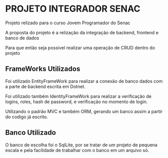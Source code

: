 <h1>PROJETO INTEGRADOR SENAC</h1>  

<p>Projeto relizado para o curso Jovem Programador do Senac</p>
<p>A proposta do projeto é a relização da integração de backend, frontend e banco de dados</p>
<p>Para que então seja possivel realizar uma operação de CRUD dentro do projeto</p>

<h2>FrameWorks Utilizados</h2>

<p>Foi utilizado EntityFrameWork para realizar a conexão de banco dados com a parte de backend escrita em Dotnet.</p>
<p>Foi utilizado também IdentityFrameWork para realizar a verificação de logins, roles, hash de password, e verificação no momento de login.</p>
<p>Utilizando o padrão MVC e também ORM, gerando um banco assim a partir do codigo já escrito.</p>

<h2>Banco Utilizado</h2>

<p>O banco de escolha foi o SqlLite, por se tratar de um projeto de pequena escala e pela facilidade de trabalhar com o banco em um arquivo só.</p>

